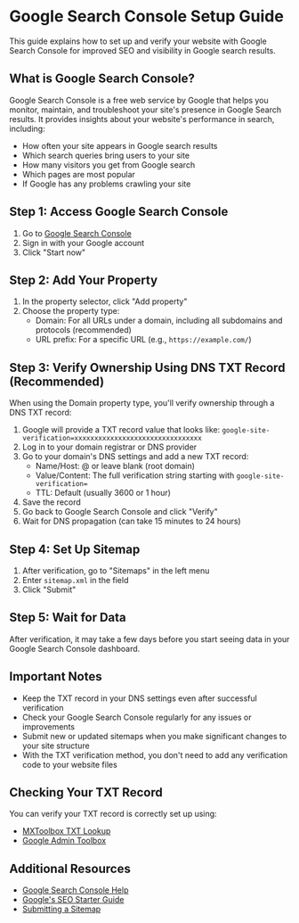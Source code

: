 # Google Search Console Setup Guide

This guide explains how to set up and verify your website with Google Search Console for improved SEO and visibility in Google search results.

## What is Google Search Console?

Google Search Console is a free web service by Google that helps you monitor, maintain, and troubleshoot your site's presence in Google Search results. It provides insights about your website's performance in search, including:

- How often your site appears in Google search results
- Which search queries bring users to your site
- How many visitors you get from Google search
- Which pages are most popular
- If Google has any problems crawling your site

## Step 1: Access Google Search Console

1. Go to [Google Search Console](https://search.google.com/search-console/about)
2. Sign in with your Google account
3. Click "Start now"

## Step 2: Add Your Property

1. In the property selector, click "Add property"
2. Choose the property type:
   - Domain: For all URLs under a domain, including all subdomains and protocols (recommended)
   - URL prefix: For a specific URL (e.g., `https://example.com/`)

## Step 3: Verify Ownership Using DNS TXT Record (Recommended)

When using the Domain property type, you'll verify ownership through a DNS TXT record:

1. Google will provide a TXT record value that looks like: `google-site-verification=xxxxxxxxxxxxxxxxxxxxxxxxxxxxxxxx`
2. Log in to your domain registrar or DNS provider
3. Go to your domain's DNS settings and add a new TXT record:
   - Name/Host: @ or leave blank (root domain)
   - Value/Content: The full verification string starting with `google-site-verification=`
   - TTL: Default (usually 3600 or 1 hour)
4. Save the record
5. Go back to Google Search Console and click "Verify"
6. Wait for DNS propagation (can take 15 minutes to 24 hours)

## Step 4: Set Up Sitemap

1. After verification, go to "Sitemaps" in the left menu
2. Enter `sitemap.xml` in the field
3. Click "Submit"

## Step 5: Wait for Data

After verification, it may take a few days before you start seeing data in your Google Search Console dashboard.

## Important Notes

- Keep the TXT record in your DNS settings even after successful verification
- Check your Google Search Console regularly for any issues or improvements
- Submit new or updated sitemaps when you make significant changes to your site structure
- With the TXT verification method, you don't need to add any verification code to your website files

## Checking Your TXT Record

You can verify your TXT record is correctly set up using:
- [MXToolbox TXT Lookup](https://mxtoolbox.com/TXTLookup.aspx)
- [Google Admin Toolbox](https://toolbox.googleapps.com/apps/dig/#TXT/)

## Additional Resources

- [Google Search Console Help](https://support.google.com/webmasters)
- [Google's SEO Starter Guide](https://developers.google.com/search/docs/beginner/seo-starter-guide)
- [Submitting a Sitemap](https://developers.google.com/search/docs/advanced/sitemaps/build-sitemap) 